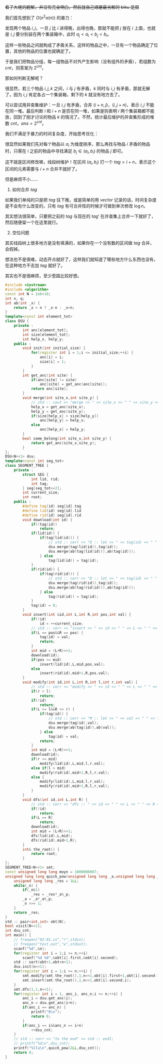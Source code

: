 ~~看了大佬的题解，并没有完全明白，然后就自己琢磨最劣解的 biku 是屑~~

我们首先想到了 $O\left(n^2 \alpha\left(n\right)\right)$ 的暴力：

发现两个物品 $i,j$，一旦 $j$ 比 $i$ 进得晚，出得也晚，那就不能把 $j$ 放在 $i$ 上面，也就是 $i,j$ 要分别装在两个集装箱中，此时 $a_j < a_i < b_j < b_i$。

这样一些物品之间就构成了矛盾关系，这样的物品之中，一旦有一个物品确定了位置，其他的物品的位置也就确定了。

于是我们把物品分组，每一组物品不对外产生影响（没有组外的矛盾），若组数为 $cnt$，则答案为 $2^{cnt}$。

那如何判断无解呢？

很显然，若三个物品 $i,j,k$ 之间，$i$ 与 $j$ 有矛盾，$k$ 同时与 $i,j$ 有矛盾，那就无解了。因为 $i,j$ 肯定各占一个集装箱，剩下的 $k$ 就没有地方去了。

可以尝试用并查集维护：一旦 $i,j$ 有矛盾，合并 $(i+n,j)$，$(i,j+n)$，表示 $i,j$ 不能在同一堆。最后判断 $i$ 和 $i+n$ 是否在同一堆，如果是则表明 $i$ 两个集装箱都不能放，回到了刚才讨论的物品 $k$ 的情况了。不然，统计最后维护的并查集形成的堆数 $cnt$，$ans = 2^{cnt}$。

我们不满足于暴力的时间复杂度，开始思考优化：

很显然如果我们先对每个物品以 $a_i$ 为维度排序，那么再找与物品 $i$ 矛盾的物品时，只需在 $i$ 之前的物品中寻找满足 $b_j \in (a_i,b_i)$ 的物品 $j$ 即可。

这不就是区间修改嘛，线段树维护！在区间 $(a_i,b_i)$ 打一个 $tag = i+n$，表示这个区间的元素需要与 $i+n$ 合并不就好了。

但是麻烦不小……

1. 如何合并 $tag$

如果我们单纯的只是把 $tag$ 往下推，或是简单的用 $vector$ 记录的话，时间复杂度是不会有什么改变的，只有 $tag$ 有可合并性的时候才可做到单次修改 $\log n$。

其实想法很简单，只要把之前的 $tag$ 与现在的 $tag'$ 在并查集上合并一下就好了，然后随便留一个在这里就行。

2. 空位问题

其实线段树上很多地方是没有填满的，如果你在一个没有数的区间做 $tag$ 合并，会假掉。

想法也不是很难，动态开点就好了，这样我们就知道了哪些地方什么东西也没有，在这种地方不去加 $tag$ 就好了。

其实也不是很麻烦，至少思路比较好想。

```cpp
#include <iostream>
#include <algorithm>
const int N = 2e6+10;
int n, q;
int ab(int _x) {
	return _x > n ? _x-n : _x+n;
}
template<const int element_tot>
class DSU {
	private : 
		int anc[element_tot];
		int size[element_tot];
		int help_x, help_y;
	public : 
		void init(int initial_size) {
			for(register int i = 1;i <= initial_size;++i) {
				anc[i] = i;
				size[i] = 1;
			}
		}
		int get_anc(int site) {
			if(anc[site] != site) 
				anc[site] = get_anc(anc[site]);
			return anc[site];
		}
		void merge(int site_x,int site_y) {
			// std :: cout << "merge >> " << site_x << " " << site_y << std :: endl;
			help_x = get_anc(site_x);
			help_y = get_anc(site_y);
			if(size[help_x] > size[help_y]) 
				anc[help_y] = help_x;
			else 
				anc[help_x] = help_y;
		}
		bool same_belong(int site_x,int site_y) {
			return get_anc(site_x,site_y);
		}
};
DSU<N<<1> dsu;
template<const int seg_tot>
class SEGMENT_TREE {
	private : 
		struct SEG {
			int lid, rid;
			int tag;
		} seg[seg_tot<<2];
		int current_size;
		int root;
	public : 
		#define tag(id) seg[id].tag
		#define lid(id) seg[id].lid
		#define rid(id) seg[id].rid
		void download(int id) {
			if(!tag(id)) 
				return;
			if(lid(id)) {
				if(tag(lid(id))) {
					// std :: cerr << "D :: let >> " << tag(id) << " " << tag(lid(id)) << std :: endl;
					dsu.merge(tag(lid(id)),tag(id));
					dsu.merge(ab(tag(lid(id))),ab(tag(id)));
				} else 
					tag(lid(id)) = tag(id);
			}
			if(rid(id)) {
				if(tag(rid(id))) {
					// std :: cerr << "D :: let >> " << tag(id) << " " << tag(rid(id)) << std :: endl;
					dsu.merge(tag(rid(id)),tag(id));
					dsu.merge(ab(tag(rid(id))),ab(tag(id)));
				} else 
					tag(rid(id)) = tag(id);
			}
			tag(id) = 0;
		}
		void insert(int &id,int L,int R,int pos,int val) {
			if(!id) 
				id = ++current_size;
			// std :: cerr << "insert >> " << id << " " << L << " " << R << " " << pos << " " << val << std :: endl;
			if(L == pos&&R == pos) {
				tag(id) = val;
				return;
			}
			int mid = (L+R)>>1;
			download(id);
			if(pos <= mid) 
				insert(lid(id),L,mid,pos,val);
			else 
				insert(rid(id),mid+1,R,pos,val);
		}
		void modify(int id,int L,int R,int l,int r,int val) {
			// std :: cerr << "modify >> " << id << " " << L << " " << R << " " << l << " " << r << " " << val << std :: endl;
			if(r < l) 
				return;
			if(!id) 
				return;
			if(L >= l&&R <= r) {
				if(tag(id)) {
					// std :: cerr << "M :: let >> " << val << " " << tag(id) << std :: endl;
					dsu.merge(tag(id),val);
					dsu.merge(ab(tag(id)),ab(val));
				} else 
					tag(id) = val;
				return;
			}
			int mid = (L+R)>>1;
			download(id);
			if(r <= mid) 
				modify(lid(id),L,mid,l,r,val);
			else if(l > mid) 
				modify(rid(id),mid+1,R,l,r,val);
			else {
				modify(lid(id),L,mid,l,r,val);
				modify(rid(id),mid+1,R,l,r,val);
			}
		}
		void dfs(int id,int L,int R) {
			// std :: cerr << "dfs :: " << id << " " << L << " " << R << std :: endl;
			if(!id) 
				return;
			if(L == R) 
				return;
			download(id);
			int mid = (L+R)>>1;
			dfs(lid(id),L,mid);
			dfs(rid(id),mid+1,R);
		}
		int& the_root() {
			return root;
		}
};
SEGMENT_TREE<N<<1> smt;
const unsigned long long moyn = 1000000007;
unsigned long long quick_pow(unsigned long long _a,unsigned long long _n,unsigned long long _p = moyn) {
	unsigned long long _res = 1LL;
	while(_n) {
		if(_n&1) 
			_res = _res*_a%_p;
		_a = _a*_a%_p;
		_n >>= 1;
	}
	return _res;
}
std :: pair<int,int> obt[N];
bool visit[N<<1];
int dsu_cnt;
int main() {
	// freopen("02-01.in","r",stdin);
	// freopen("test.out","w",stdout);
	scanf("%d",&n);
	for(register int i = 1;i <= n;++i) 
		scanf("%d %d",&obt[i].first,&obt[i].second);
	std :: sort(obt+1,obt+n+1);
	dsu.init(n<<1);
	for(register int i = 1;i <= n;++i) {
		smt.modify(smt.the_root(),1,n<<1,obt[i].first+1,obt[i].second-1,i+n);
		smt.insert(smt.the_root(),1,n<<1,obt[i].second,i);
	}
	smt.dfs(1,1,n<<1);
	for(register int i = 1, anc_i, anc_n;i <= n;++i) {
		anc_i = dsu.get_anc(i);
		anc_n = dsu.get_anc(i+n);
		if(anc_i == anc_n) {
			printf("0\n");
			return 0;
		}
		if(anc_i == i&&anc_n == i+n) 
			++dsu_cnt;
	}
	// std :: cerr << "to the end" << std :: endl;
	// printf("%d\n",dsu_cnt);
	printf("%llu\n",quick_pow(2LL,dsu_cnt));
	return 0;
}
```